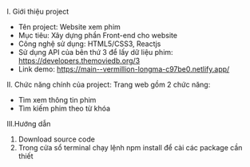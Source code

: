 I. Giới thiệu project
- Tên project: Website xem phim
- Mục tiêu: Xây dựng phần Front-end cho website
- Công nghệ sử dụng: HTML5/CSS3, Reactjs
- Sử dụng API của bên thứ 3 để lấy dữ liệu phim: https://developers.themoviedb.org/3
- Link demo: https://main--vermillion-longma-c97be0.netlify.app/
  
II. Chức năng chính của project:
Trang web gồm 2 chức năng:
- Tìm xem thông tin phim
- Tìm kiếm phim theo từ khóa

III.Hướng dẫn
1. Download source code
2. Trong cửa sổ terminal chạy lệnh npm install để cài các package cần thiết

